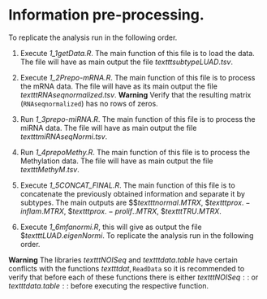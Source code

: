 # Information pre-processing.

To replicate the analysis run in the following order.

1. Execute *1_1getData.R*. The main function of this file is to load the data. The file will have as main output the file $texttt{subtypeLUAD.tsv}$.

2. Execute *1_2Prepo-mRNA.R*. The main function of this file is to process the mRNA data. The file will have as its main output the file $texttt{RNAseqnormalized.tsv}$. 
**Warning** Verify that the resulting matrix ($\texttt{RNAseqnormalized}$) has no rows of zeros.

3. Run *1_3prepo-miRNA.R*. The main function of this file is to process the miRNA data. The file will have as main output the file $texttt{miRNAseqNormi.tsv}$.

4. Run *1_4prepoMethy.R*. The main function of this file is to process the Methylation data. The file will have as main output the file $texttt{MethyM.tsv}$.

5. Execute *1_5CONCAT_FINAL.R*. The main function of this file is to concatenate the previously obtained information and separate it by subtypes. The main outputs are $$$texttt{normal.MTRX}$, $$texttt{prox.-inflam.MTRX}$, $$texttt{prox.-prolif..MTRX}$, $$texttt{TRU.MTRX}$.

6. Execute *1_6mfanormi.R*, this will give as output the file $$texttt{LUAD.eigenNormi}$.
To replicate the analysis run in the following order.

**Warning** The libraries $texttt{NOISeq}$ and $texttt{data.table}$ have certain conflicts with the functions $texttt{dat}, \texttt{ReadData}$ so it is recommended to verify that before each of these functions there is either $texttt{NOISeq::}$ or $texttt{data.table::}$ before executing the respective function.
